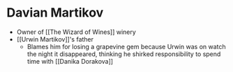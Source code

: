 # Davian Martikov

* Owner of [[The Wizard of Wines]] winery
* [[Urwin Martikov]]'s father
  * Blames him for losing a grapevine gem because Urwin was on watch the night it disappeared, thinking he shirked responsibility to spend time with [[Danika Dorakova]]